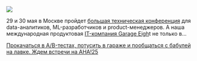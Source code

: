 <!--2025-05-23 13:37:46-->
<div class="yb">
  <div class="rss habr"><img src="https://habrastorage.org/getpro/habr/upload_files/8a3/bd7/339/8a3bd733959b1dbfaa7a81f1a264a085.png" /><p>29 и 30 мая в Москве пройдет <a href="https://ahaconf.ru/">большая техническая конференция</a> для data-аналитиков, ML-разработчиков и product-менеджеров. А наша международная продуктовая <a href="https://garage-eight.com/?utm_source=habr&amp;utm_medium=social&amp;utm_campaign=aha&amp;utm_content=may&amp;utm_term=post">IT-компания Garage Eigh</a>t не только в... <p class="titl"><a href="https://habr.com/ru/companies/garage8/news/912218/?utm_source=habrahabr&utm_medium=rss&utm_campaign=912218">Прокачаться в A/B-тестах, потусить в гараже и пообщаться с бабулей на лавке. Ждем встречи на AHA!25</a></p></div>
</div>
